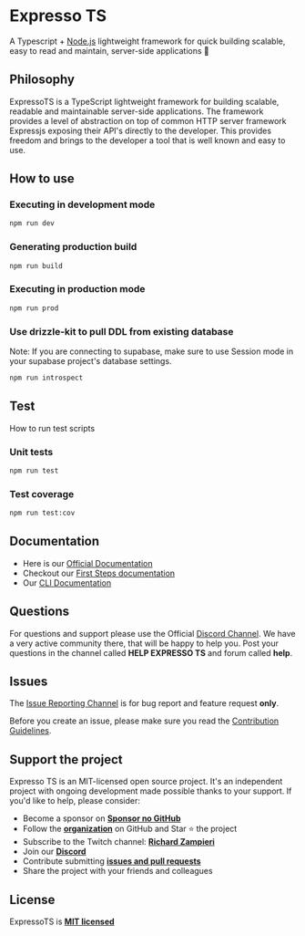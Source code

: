 # Expresso TS

A Typescript + [Node.js]("https://nodejs.org/en/") lightweight framework for quick building scalable, easy to read and maintain, server-side applications 🚀

## Philosophy

ExpressoTS is a TypeScript lightweight framework for building scalable, readable and maintainable server-side applications. The framework provides a level of abstraction on top of common HTTP server framework Expressjs exposing their API's directly to the developer. This provides freedom and brings to the developer a tool that is well known and easy to use.

## How to use

### Executing in development mode

```bash
npm run dev
```

### Generating production build

```bash
npm run build
```

### Executing in production mode

```bash
npm run prod
```

### Use drizzle-kit to pull DDL from existing database

Note: If you are connecting to supabase, make sure to use Session mode in your supabase project's database settings.

```bash
npm run introspect
```

## Test

How to run test scripts

### Unit tests

```bash
npm run test
```

### Test coverage

```bash
npm run test:cov
```

## Documentation

-   Here is our [Official Documentation](https://expresso-ts.com/)
-   Checkout our [First Steps documentation](https://expresso-ts.com/docs/overview/first-steps)
-   Our [CLI Documentation](https://expresso-ts.com/docs/category/cli)

## Questions

For questions and support please use the Official [Discord Channel](https://discord.com/invite/PyPJfGK). We have a very active community there, that will be happy to help you. Post your questions in the channel called **HELP EXPRESSO TS** and forum called **help**.

## Issues

The [Issue Reporting Channel](https://github.com/expressots/expressots/issues) is for bug report and feature request **only**.

Before you create an issue, please make sure you read the [Contribution Guidelines](CONTRIBUTING.md).

## Support the project

Expresso TS is an MIT-licensed open source project. It's an independent project with ongoing development made possible thanks to your support. If you'd like to help, please consider:

-   Become a sponsor on **[Sponsor no GitHub](https://github.com/sponsors/expressots)**
-   Follow the **[organization](https://github.com/expressots)** on GitHub and Star ⭐ the project
-   Subscribe to the Twitch channel: **[Richard Zampieri](https://www.twitch.tv/richardzampieri)**
-   Join our **[Discord](https://discord.com/invite/PyPJfGK)**
-   Contribute submitting **[issues and pull requests](https://github.com/expressots/expressots/issues/new/choose)**
-   Share the project with your friends and colleagues

## License

ExpressoTS is **[MIT licensed](LICENSE.md)**
